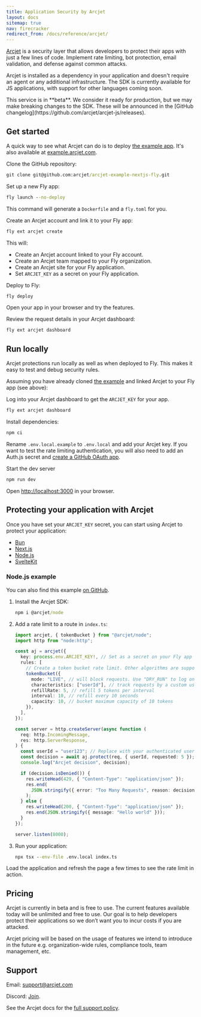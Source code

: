 ```yaml
---
title: Application Security by Arcjet
layout: docs
sitemap: true
nav: firecracker
redirect_from: /docs/reference/arcjet/
---
```


[Arcjet](https://arcjet.com) is a security layer that allows developers to protect their apps with just a few lines of code. Implement rate limiting, bot protection, email validation, and defense against common attacks.

Arcjet is installed as a dependency in your application and doesn't require an agent or any additional infrastructure. The SDK is currently available for JS applications, with support for other languages coming soon.

<aside class="callout">
This service is in **beta**. We consider it ready for production, but we may make breaking changes to the SDK. These will be announced in the [GitHub changelog](https://github.com/arcjet/arcjet-js/releases).
</aside>

## Get started

A quick way to see what Arcjet can do is to deploy [the example app](https://github.com/arcjet/arcjet-example-nextjs-fly). It's also available at [example.arcjet.com](https://example.arcjet.com).

Clone the GitHub repository:

```cmd
git clone git@github.com:arcjet/arcjet-example-nextjs-fly.git
```

Set up a new Fly app:

```cmd
fly launch --no-deploy
```

This command will generate a `Dockerfile` and a `fly.toml` for you.

Create an Arcjet account and link it to your Fly app:

```cmd
fly ext arcjet create
```

This will:

* Create an Arcjet account linked to your Fly account.
* Create an Arcjet team mapped to your Fly organization.
* Create an Arcjet site for your Fly application.
* Set `ARCJET_KEY` as a secret on your Fly application.

Deploy to Fly:

```cmd
fly deploy
```

Open your app in your browser and try the features.

Review the request details in your Arcjet dashboard:

```cmd
fly ext arcjet dashboard
```

## Run locally

Arcjet protections run locally as well as when deployed to Fly. This makes it easy to test and debug security rules.

Assuming you have already cloned [the example](https://github.com/arcjet/arcjet-example-nextjs-fly) and linked Arcjet to your Fly app (see above):

Log into your Arcjet dashboard to get the `ARCJET_KEY` for your app.

```cmd
fly ext arcjet dashboard
```

Install dependencies:

```cmd
npm ci
```

Rename `.env.local.example` to `.env.local` and add your Arcjet key. If you
want to test the rate limiting authentication, you will also need to add an
Auth.js secret and [create a GitHub OAuth
app](https://authjs.dev/guides/configuring-github).

Start the dev server

```cmd
npm run dev
```

Open [http://localhost:3000](http://localhost:3000) in your browser.

## Protecting your application with Arcjet

Once you have set your `ARCJET_KEY` secret, you can start using Arcjet to protect your application:

* [Bun](https://docs.arcjet.com/get-started/bun)
* [Next.js](https://docs.arcjet.com/get-started/nextjs)
* [Node.js](https://docs.arcjet.com/get-started/nodejs)
* [SvelteKit](https://docs.arcjet.com/get-started/sveltekit)

### Node.js example

You can also find this example [on GitHub](https://github.com/arcjet/arcjet-js/tree/main/examples/nodejs-rl).

1. Install the Arcjet SDK:

    ```cmd
    npm i @arcjet/node
    ```

1. Add a rate limit to a route in `index.ts`:

    ```ts
    import arcjet, { tokenBucket } from "@arcjet/node";
    import http from "node:http";

    const aj = arcjet({
      key: process.env.ARCJET_KEY!, // Set as a secret on your Fly app
      rules: [
        // Create a token bucket rate limit. Other algorithms are supported.
        tokenBucket({
          mode: "LIVE", // will block requests. Use "DRY_RUN" to log only
          characteristics: ["userId"], // track requests by a custom user ID
          refillRate: 5, // refill 5 tokens per interval
          interval: 10, // refill every 10 seconds
          capacity: 10, // bucket maximum capacity of 10 tokens
        }),
      ],
    });

    const server = http.createServer(async function (
      req: http.IncomingMessage,
      res: http.ServerResponse,
    ) {
      const userId = "user123"; // Replace with your authenticated user ID
      const decision = await aj.protect(req, { userId, requested: 5 }); // Deduct 5 tokens from the bucket
      console.log("Arcjet decision", decision);

      if (decision.isDenied()) {
        res.writeHead(429, { "Content-Type": "application/json" });
        res.end(
          JSON.stringify({ error: "Too Many Requests", reason: decision.reason }),
        );
      } else {
        res.writeHead(200, { "Content-Type": "application/json" });
        res.end(JSON.stringify({ message: "Hello world" }));
      }
    });

    server.listen(8000);
    ```

1. Run your application:

    ```cmd
    npx tsx --env-file .env.local index.ts
    ```

Load the application and refresh the page a few times to see the rate limit in action.

## Pricing

Arcjet is currently in beta and is free to use. The current features available today will be unlimited and free to use. Our goal is to help developers protect their applications so we don’t want you to incur costs if you are attacked.

Arcjet pricing will be based on the usage of features we intend to introduce in the future e.g. organization-wide rules, compliance tools, team management, etc.

## Support

Email: <support@arcjet.com>

Discord: [Join](https://arcjet.com/discord).

See the Arcjet docs for the [full support policy](https://docs.arcjet.com/support).
